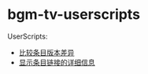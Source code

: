 # bgm-tv-userscripts

UserScripts:

- [比较条目版本差异](./packages/wiki-rev-diff)
- [显示条目链接的详细信息](./packages/hover-subject-info)
